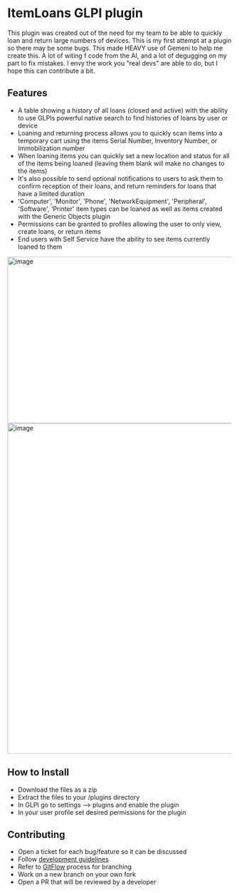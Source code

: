 # ItemLoans GLPI plugin

This plugin was created out of the need for my team to be able to quickly loan and return large numbers of devices. This is my first attempt at a plugin so there may be some bugs. This made HEAVY use of Gemeni to help me create this. A lot of witing f  code from the AI, and a lot of degugging on my part to fix mistakes. I envy the work you "real devs" are able to do, but I hope this can contribute a bit. 

## Features
* A table showing a history of all loans (closed and active) with the ability to use GLPIs powerful native search to find histories of loans by user or device
* Loaning and returning process allows you to quickly scan items into a temporary cart using the items Serial Number, Inventory Number, or Immobilization number
* When loaning items you can quickly set a new location and status for all of the items being loaned (leaving them blank will make no changes to the items)
* It's also possible to send optional notifications to users to ask them to confirm reception of their loans, and return reminders for loans that have a limited duration 
* 'Computer', 'Monitor', 'Phone', 'NetworkEquipment', 'Peripheral', 'Software', 'Printer' item types can be loaned as well as items created with the Generic Objects plugin
* Permissions can be granted to profiles allowing the user to only view, create loans, or return items
* End users with Self Service have the ability to see items currently loaned to them

<img width="907" height="374" alt="image" src="https://github.com/user-attachments/assets/2c490aae-bf91-4183-b1a5-d60346e30a2c" />

<img width="1451" height="742" alt="image" src="https://github.com/user-attachments/assets/56b3027a-76a8-4b22-a0d2-6554a939beca" />



## How to Install
* Download the files as a zip
* Extract the files to your /plugins directory
* In GLPI go to settings --> plugins and enable the plugin
* In your user profile set desired permissions for the plugin
  

## Contributing

* Open a ticket for each bug/feature so it can be discussed
* Follow [development guidelines](http://glpi-developer-documentation.readthedocs.io/en/latest/plugins/index.html)
* Refer to [GitFlow](http://git-flow.readthedocs.io/) process for branching
* Work on a new branch on your own fork
* Open a PR that will be reviewed by a developer
